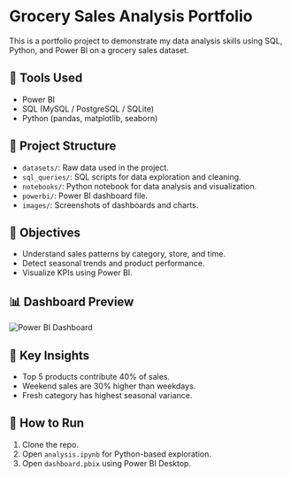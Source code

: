 # Grocery Sales Analysis Portfolio

This is a portfolio project to demonstrate my data analysis skills using SQL, Python, and Power BI on a grocery sales dataset.

## 🔧 Tools Used
- Power BI
- SQL (MySQL / PostgreSQL / SQLite)
- Python (pandas, matplotlib, seaborn)

## 📁 Project Structure
- `datasets/`: Raw data used in the project.
- `sql_queries/`: SQL scripts for data exploration and cleaning.
- `notebooks/`: Python notebook for data analysis and visualization.
- `powerbi/`: Power BI dashboard file.
- `images/`: Screenshots of dashboards and charts.

## 🧪 Objectives
- Understand sales patterns by category, store, and time.
- Detect seasonal trends and product performance.
- Visualize KPIs using Power BI.

## 📊 Dashboard Preview
![Power BI Dashboard](image/PowerBI_Dashboard_Screenshot.png.png)

## 📌 Key Insights
- Top 5 products contribute 40% of sales.
- Weekend sales are 30% higher than weekdays.
- Fresh category has highest seasonal variance.

## 📂 How to Run
1. Clone the repo.
2. Open `analysis.ipynb` for Python-based exploration.
3. Open `dashboard.pbix` using Power BI Desktop.
